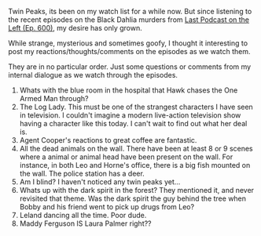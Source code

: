 <!-- title:Twin Peaks Episodes 1-6 -->

Twin Peaks, its been on my watch list for a while now. But since listening to the recent episodes on the Black Dahlia murders from [Last Podcast on the Left (Ep. 600)](https://www.lastpodcastontheleft.com/), my desire has only grown.

While strange, mysterious and sometimes goofy, I thought it interesting to post my reactions/thoughts/comments on the episodes as we watch them. 

They are in no particular order. Just some questions or comments from my internal dialogue as we watch through the episodes.

1. Whats with the blue room in the hospital that Hawk chases the One Armed Man through? 
2. The Log Lady. This must be one of the strangest characters I have seen in television. I couldn't imagine a modern live-action television show having a character like this today. I can't wait to find out what her deal is.
3. Agent Cooper's reactions to great coffee are fantastic.
4. All the dead animals on the wall. There have been at least 8 or 9 scenes where a animal or animal head have been present on the wall. For instance, in both Leo and Horne's office, there is a big fish mounted on the wall. The police station has a deer. 
5. Am I blind? I haven't noticed any twin peaks yet...
6. Whats up with the dark spirit in the forest? They mentioned it, and never revisited that theme. Was the dark spirit the guy behind the tree when Bobby and his friend went to pick up drugs from Leo? 
7. Leland dancing all the time. Poor dude. 
8. Maddy Ferguson IS Laura Palmer right??
